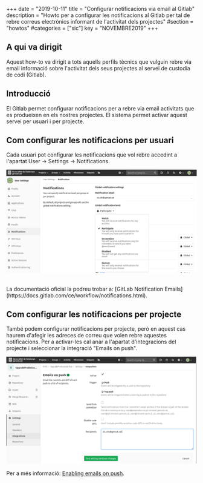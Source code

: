 +++
date        = "2019-10-11"
title       = "Configurar notificacions via email al Gitlab"
description = "Howto per a configurar les notificacions al Gitlab per tal de rebre correus electrònics informant de l'activitat dels projectes"
#section     = "howtos"
#categories  = ["sic"]
key         = "NOVEMBRE2019"
+++

## A qui va dirigit

Aquest how-to va dirigit a tots aquells perfils tècnics que vulguin rebre via email informació sobre l'activitat dels seus projectes al servei de custodia de codi (Gitlab).

## Introducció

El Gitlab permet configurar notificacions per a rebre via email activitats que es produeixen en els nostres projectes.
El sistema permet activar aquest servei per usuari i per projecte.

## Com configurar les notificacions per usuari

Cada usuari pot configurar les notificacions que vol rebre accedint a l'apartat User -> Settings -> Notifications.

![Notificacions Usuari](/related/sic/userNotifications.png)

<br/>
La documentació oficial la podreu trobar a: [GitLab Notification Emails](https://docs.gitlab.com/ce/workflow/notifications.html).

## Com configurar les notificacions per projecte

També podem configurar notificacions per projecte, però en aquest cas haurem d'afegir les adreces de correu que volen rebre aquestes notificacions.
Per a activar-les cal anar a l'apartat d'integracions del projecte i seleccionar la integració "Emails on push".

![Notificacions Projecte](/related/sic/projectNotifications.png)

Per a més informació: [Enabling emails on push](https://docs.gitlab.com/ee/user/project/integrations/emails_on_push.html).